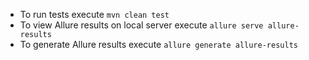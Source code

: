 * To run tests execute `mvn clean test`
* To view Allure results on local server execute `allure serve allure-results`
* To generate Allure results execute `allure generate allure-results`